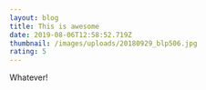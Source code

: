```yaml
---
layout: blog
title: This is awesome
date: 2019-08-06T12:58:52.719Z
thumbnail: /images/uploads/20180929_blp506.jpg
rating: 5
---
```

Whatever!
